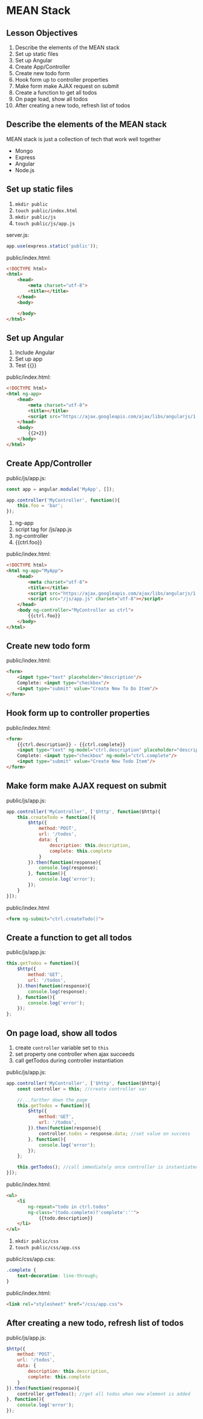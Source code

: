 # MEAN Stack

## Lesson Objectives

1. Describe the elements of the MEAN stack
1. Set up static files
1. Set up Angular
1. Create App/Controller
1. Create new todo form
1. Hook form up to controller properties
1. Make form make AJAX request on submit
1. Create a function to get all todos
1. On page load, show all todos
1. After creating a new todo, refresh list of todos

## Describe the elements of the MEAN stack

MEAN stack is just a collection of tech that work well together

- Mongo
- Express
- Angular
- Node.js

## Set up static files

1. `mkdir public`
1. `touch public/index.html`
1. `mkdir public/js`
1. `touch public/js/app.js`

server.js:

```javascript
app.use(express.static('public'));
```

public/index.html:

```html
<!DOCTYPE html>
<html>
    <head>
        <meta charset="utf-8">
        <title></title>
    </head>
    <body>

    </body>
</html>
```

## Set up Angular

1. Include Angular
1. Set up app
1. Test {{}}

public/index.html:

```html
<!DOCTYPE html>
<html ng-app>
    <head>
        <meta charset="utf-8">
        <title></title>
        <script src="https://ajax.googleapis.com/ajax/libs/angularjs/1.6.4/angular.min.js" charset="utf-8"></script>
    </head>
    <body>
        {{2+2}}
    </body>
</html>
```

## Create App/Controller

public/js/app.js:

```javascript
const app = angular.module('MyApp', []);

app.controller('MyController', function(){
    this.foo = 'bar';
});
```

1. ng-app
1. script tag for /js/app.js
1. ng-controller
1. {{ctrl.foo}}

public/index.html:

```html
<!DOCTYPE html>
<html ng-app="MyApp">
    <head>
        <meta charset="utf-8">
        <title></title>
        <script src="https://ajax.googleapis.com/ajax/libs/angularjs/1.6.4/angular.min.js" charset="utf-8"></script>
        <script src="/js/app.js" charset="utf-8"></script>
    </head>
    <body ng-controller="MyController as ctrl">
        {{ctrl.foo}}
    </body>
</html>
```

## Create new todo form

public/index.html:

```html
<form>
    <input type="text" placeholder="description"/>
    Complete: <input type="checkbox"/>
    <input type="submit" value="Create New To Do Item"/>
</form>
```

## Hook form up to controller properties

public/index.html:

```html
<form>
    {{ctrl.description}} - {{ctrl.complete}}
    <input type="text" ng-model="ctrl.description" placeholder="description"/>
    Complete: <input type="checkbox" ng-model="ctrl.complete"/>
    <input type="submit" value="Create New Todo Item"/>
</form>
```

## Make form make AJAX request on submit

public/js/app.js:

```javascript
app.controller('MyController', ['$http', function($http){
    this.createTodo = function(){
        $http({
            method:'POST',
            url: '/todos',
            data: {
                description: this.description,
                complete: this.complete
            }
        }).then(function(response){
            console.log(response);
        }, function(){
            console.log('error');
        });
    }
}]);
```

public/index.html

```html
<form ng-submit="ctrl.createTodo()">
```

## Create a function to get all todos

public/js/app.js:

```javascript
this.getTodos = function(){
    $http({
        method:'GET',
        url: '/todos',
    }).then(function(response){
        console.log(response);
    }, function(){
        console.log('error');
    });
};
```

## On page load, show all todos

1. create `controller` variable set to `this`
1. set property one controller when ajax succeeds
1. call getTodos during controller instantiation

public/js/app.js:

```javascript
app.controller('MyController', ['$http', function($http){
    const controller = this; //create controller var

    //...farther down the page
    this.getTodos = function(){
        $http({
            method:'GET',
            url: '/todos',
        }).then(function(response){
            controller.todos = response.data; //set value on success
        }, function(){
            console.log('error');
        });
    };

    this.getTodos(); //call immediately once controller is instantiated
}]);
```

public/index.html:

```html
<ul>
    <li
        ng-repeat="todo in ctrl.todos"
        ng-class="(todo.complete)?'complete':''">
            {{todo.description}}
    </li>
</ul>
```

1. `mkdir public/css`
1. `touch public/css/app.css`

public/css/app.css:

```css
.complete {
    text-decoration: line-through;
}
```

public/index.html:

```html
<link rel="stylesheet" href="/css/app.css">
```

## After creating a new todo, refresh list of todos

public/js/app.js:

```javascript
$http({
    method:'POST',
    url: '/todos',
    data: {
        description: this.description,
        complete: this.complete
    }
}).then(function(response){
    controller.getTodos(); //get all todos when new element is added
}, function(){
    console.log('error');
});
```
